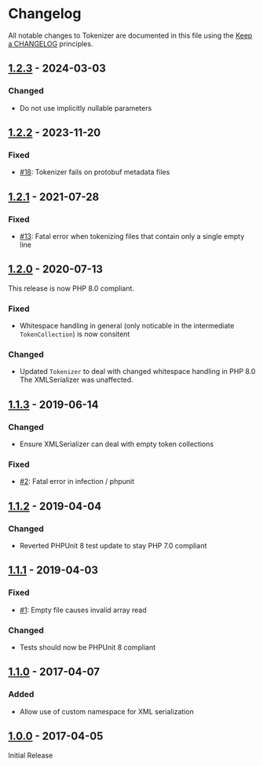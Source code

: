 # Changelog

All notable changes to Tokenizer are documented in this file using the [Keep a CHANGELOG](https://keepachangelog.com/) principles.

## [1.2.3] - 2024-03-03

### Changed

* Do not use implicitly nullable parameters

## [1.2.2] - 2023-11-20

### Fixed

* [#18](https://github.com/theseer/tokenizer/issues/18): Tokenizer fails on protobuf metadata files


## [1.2.1] - 2021-07-28

### Fixed

* [#13](https://github.com/theseer/tokenizer/issues/13): Fatal error when tokenizing files that contain only a single empty line


## [1.2.0] - 2020-07-13

This release is now PHP 8.0 compliant.

### Fixed

* Whitespace handling in general (only noticable in the intermediate `TokenCollection`) is now consitent  

### Changed

* Updated `Tokenizer` to deal with changed whitespace handling in PHP 8.0
  The XMLSerializer was unaffected.


## [1.1.3] - 2019-06-14

### Changed

* Ensure XMLSerializer can deal with empty token collections

### Fixed

* [#2](https://github.com/theseer/tokenizer/issues/2): Fatal error in infection / phpunit


## [1.1.2] - 2019-04-04

### Changed

* Reverted PHPUnit 8 test update to stay PHP 7.0 compliant


## [1.1.1] - 2019-04-03

### Fixed

* [#1](https://github.com/theseer/tokenizer/issues/1): Empty file causes invalid array read 

### Changed

* Tests should now be PHPUnit 8 compliant


## [1.1.0] - 2017-04-07

### Added

* Allow use of custom namespace for XML serialization


## [1.0.0] - 2017-04-05

Initial Release

[1.2.3]: https://github.com/theseer/tokenizer/compare/1.2.2...1.2.3
[1.2.2]: https://github.com/theseer/tokenizer/compare/1.2.1...1.2.2
[1.2.1]: https://github.com/theseer/tokenizer/compare/1.2.0...1.2.1
[1.2.0]: https://github.com/theseer/tokenizer/compare/1.1.3...1.2.0
[1.1.3]: https://github.com/theseer/tokenizer/compare/1.1.2...1.1.3
[1.1.2]: https://github.com/theseer/tokenizer/compare/1.1.1...1.1.2
[1.1.1]: https://github.com/theseer/tokenizer/compare/1.1.0...1.1.1
[1.1.0]: https://github.com/theseer/tokenizer/compare/1.0.0...1.1.0
[1.0.0]: https://github.com/theseer/tokenizer/compare/b2493e57de80c1b7414219b28503fa5c6b4d0a98...1.0.0
